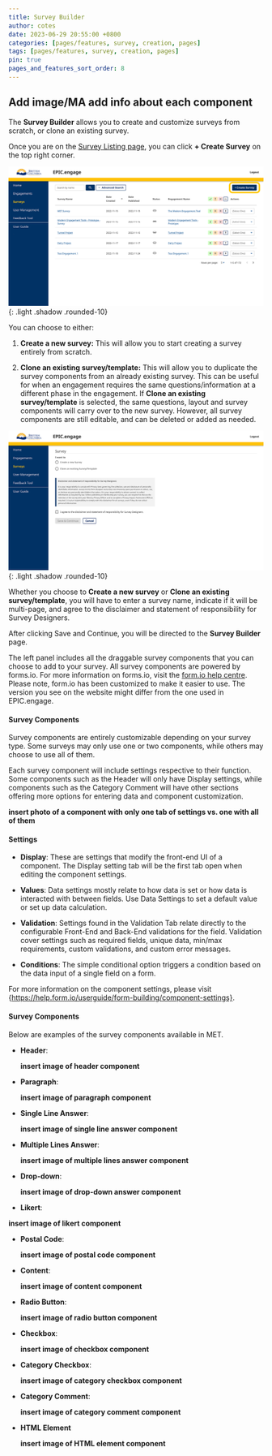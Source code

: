 ```yaml
---
title: Survey Builder
author: cotes
date: 2023-06-29 20:55:00 +0800
categories: [pages/features, survey, creation, pages]
tags: [pages/features, survey, creation, pages]
pin: true
pages_and_features_sort_order: 8
---
```

## Add image/MA add info about each component

The **Survey Builder** allows you to create and customize surveys from scratch, or clone an existing survey.  

Once you are on the [Survey Listing page](/met-guide/posts/survey-listing/), you can click **+ Create Survey** on the top right corner.  

![Create Survey](/assets/UserGuideImages/Images/survey-builder/survey-builder-survey-listing-page-with-create-survey-circled.png){: .light .shadow .rounded-10}

You can choose to either:
1. **Create a new survey:** This will allow you to start creating a survey entirely from scratch.
   
2. **Clone an existing survey/template:** This will allow you to duplicate the survey components from an already existing survey. This can be useful for when an engagement requires the same questions/information at a different phase in the engagement. If **Clone an existing survey/template** is selected, the same questions, layout and survey components will carry over to the new survey. However, all survey components are still editable, and can be deleted or added as needed.  

![Create Survey Click](/assets/UserGuideImages/Images/survey-builder/survey-builder-page-that-appears-once-create-survey-is-clicked_.png){: .light .shadow .rounded-10}

Whether you choose to **Create a new survey** or **Clone an existing survey/template**, you will have to enter a survey name, indicate if it will be multi-page, and agree to the disclaimer and statement of responsibility for Survey Designers. 

After clicking Save and Continue, you will be directed to the **Survey Builder** page.  

The left panel includes all the draggable survey components that you can choose to add to your survey. All survey components are powered by forms.io. For more information on forms.io, visit the [form.io help centre](https://help.form.io/). Please note, form.io has been customized to make it easier to use. The version you see on the website might differ from the one used in EPIC.engage.

#### Survey Components  

Survey components are entirely customizable depending on your survey type. Some surveys may only use one or two components, while others may choose to use all of them.  

Each survey component will include settings respective to their function. Some components such as the Header will only have Display settings, while components such as the Category Comment will have other sections offering more options for entering data and component customization.  

**insert photo of a component with only one tab of settings vs. one with all of them**  

#### Settings   

- **Display**: These are settings that modify the front-end UI of a component. The Display setting tab will be the first tab open when editing the component settings.
  
- **Values**: Data settings mostly relate to how data is set or how data is interacted with between fields. Use Data Settings to set a default value or set up data calculation.
  
- **Validation**: Settings found in the Validation Tab relate directly to the configurable Front-End and Back-End validations for the field. Validation cover settings such as required fields, unique data, min/max requirements, custom validations, and custom error messages.
  
- **Conditions**: The simple conditional option triggers a condition based on the data input of a single field on a form.

For more information on the component settings, please visit {https://help.form.io/userguide/form-building/component-settings}.

#### Survey Components 

Below are examples of the survey components available in MET.

- **Header**:

  **insert image of header component**

- **Paragraph**:
  
  **insert image of paragraph component**

- **Single Line Answer**:

  **insert image of single line answer component**

- **Multiple Lines Answer**:

  **insert image of multiple lines answer component**

- **Drop-down**:

  **insert image of drop-down answer component**

- **Likert**:

**insert image of likert component**

- **Postal Code**:

  **insert image of postal code component**

- **Content**:

  **insert image of content component**  
  
- **Radio Button**:

  **insert image of radio button component**

- **Checkbox**:

  **insert image of checkbox component**

- **Category Checkbox**:

  **insert image of category checkbox component**

- **Category Comment**:  

  **insert image of category comment component**

- **HTML Element**

  **insert image of HTML element component**  


  
